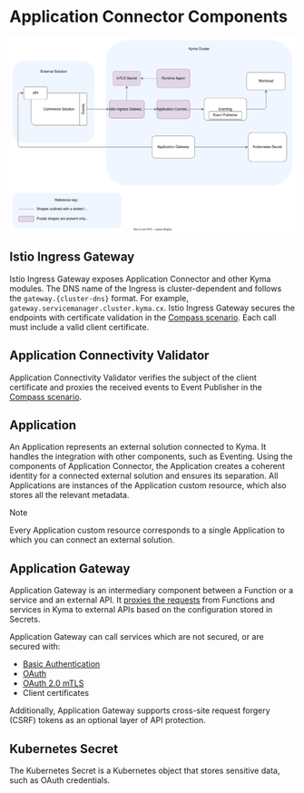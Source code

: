 # Application Connector Components

![Architecture Diagram](../../assets/ac-application-connector-architecture.svg)

## Istio Ingress Gateway

Istio Ingress Gateway exposes Application Connector and other Kyma modules.
The DNS name of the Ingress is cluster-dependent and follows the `gateway.{cluster-dns}` format. For example, `gateway.servicemanager.cluster.kyma.cx`.
Istio Ingress Gateway secures the endpoints with certificate validation in the [Compass scenario](../README.md). Each call must include a valid client certificate.

## Application Connectivity Validator

Application Connectivity Validator verifies the subject of the client certificate and proxies the received events to Event Publisher in the [Compass scenario](../README.md).

## Application

An Application represents an external solution connected to Kyma. It handles the integration with other components, such as Eventing.
Using the components of Application Connector, the Application creates a coherent identity for a connected external solution and ensures its separation.
All Applications are instances of the Application custom resource, which also stores all the relevant metadata.

> [!NOTE] 
> Every Application custom resource corresponds to a single Application to which you can connect an external solution.

## Application Gateway

Application Gateway is an intermediary component between a Function or a service and an external API.
It [proxies the requests](04-20-application-gateway.md) from Functions and services in Kyma to external APIs based on the configuration stored in Secrets.

Application Gateway can call services which are not secured, or are secured with:

- [Basic Authentication](https://tools.ietf.org/html/rfc7617)
- [OAuth](https://tools.ietf.org/html/rfc6750)
- [OAuth 2.0 mTLS](https://datatracker.ietf.org/doc/html/rfc8705)
- Client certificates

Additionally, Application Gateway supports cross-site request forgery (CSRF) tokens as an optional layer of API protection.


## Kubernetes Secret

The Kubernetes Secret is a Kubernetes object that stores sensitive data, such as OAuth credentials.